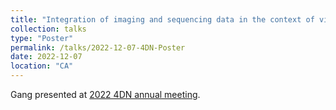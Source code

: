 ```yaml
---
title: "Integration of imaging and sequencing data in the context of visual cell sorting"
collection: talks
type: "Poster"
permalink: /talks/2022-12-07-4DN-Poster
date: 2022-12-07
location: "CA"
---
```

Gang presented at [2022 4DN annual meeting](https://www.4dnucleome.org/4dn-annual-meeting-2022/). 
